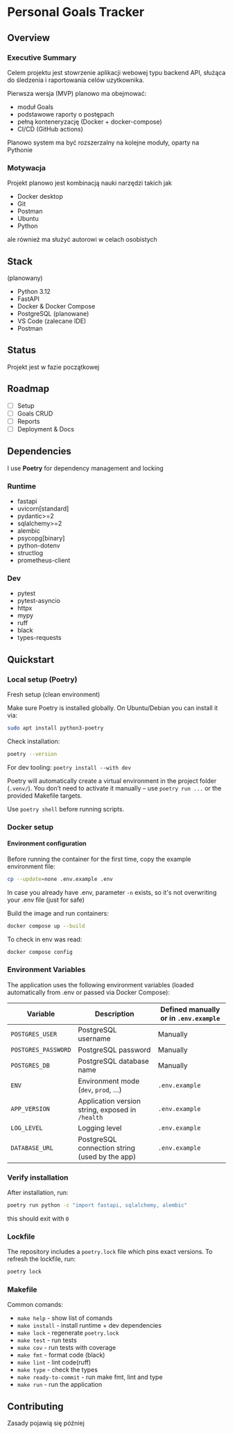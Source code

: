 # Personal Goals Tracker

## Overview

### Executive Summary

Celem projektu jest stowrzenie aplikacji webowej typu backend API,
służąca do śledzenia i raportowania celów uzytkownika.

Pierwsza wersja (MVP) planowo ma obejmować:

- moduł Goals
- podstawowe raporty o postępach
- pełną konteneryzację (Docker + docker-compose)
- CI/CD (GitHub actions)

Planowo system ma być rozszerzalny na kolejne moduły, oparty na Pythonie

### Motywacja

Projekt planowo jest kombinacją nauki narzędzi takich jak

- Docker desktop
- Git
- Postman
- Ubuntu
- Python

ale również ma służyć autorowi w celach osobistych

## Stack

(planowany)

- Python 3.12
- FastAPI
- Docker & Docker Compose
- PostgreSQL (planowane)
- VS Code (zalecane IDE)
- Postman

## Status

Projekt jest w fazie początkowej

## Roadmap

- [ ] Setup
- [ ] Goals CRUD
- [ ] Reports
- [ ] Deployment & Docs

## Dependencies

I use **Poetry** for dependency management and locking

### Runtime

- fastapi
- uvicorn[standard]
- pydantic>=2
- sqlalchemy>=2
- alembic
- psycopg[binary]
- python-dotenv
- structlog
- prometheus-client

### Dev

- pytest
- pytest-asyncio
- httpx
- mypy
- ruff
- black
- types-requests

## Quickstart

### Local setup (Poetry)

Fresh setup (clean environment)

Make sure Poetry is installed globally.
On Ubuntu/Debian you can install it via:

```bash
sudo apt install python3-poetry
```

Check installation:

```bash
poetry --version
```

For dev tooling:
```poetry install --with dev```

Poetry will automatically create a virtual environment in the project folder (`.venv/`).
You don’t need to activate it manually – use `poetry run ...` or the provided Makefile targets.

Use `poetry shell` before running scripts.

### Docker setup

#### Environment configuration

Before running the container for the first time, copy the example environment file:

```bash
cp --update=none .env.example .env
```

In case you already have .env, parameter `-n` exists, so it's not overwriting your .env file (just for safe)

Build the image and run containers:

```bash
docker compose up --build
```

To check in env was read:

```bash
docker compose config
```

### Environment Variables

The application uses the following environment variables (loaded automatically from .env or passed via Docker Compose):

| Variable          | Description                                      | Defined manually or in `.env.example` |
|-------------------|--------------------------------------------------|----------------------------------------|
| `POSTGRES_USER`     | PostgreSQL username                              | Manually                               |
| `POSTGRES_PASSWORD` | PostgreSQL password                              | Manually                               |
| `POSTGRES_DB`       | PostgreSQL database name                         | Manually                               |
| `ENV`               | Environment mode (`dev`, `prod`, …)              | `.env.example`                         |
| `APP_VERSION`       | Application version string, exposed in `/health` | `.env.example`                         |
| `LOG_LEVEL`         | Logging level                                    | `.env.example`                         |
| `DATABASE_URL`      | PostgreSQL connection string (used by the app)   | `.env.example`                         |

### Verify installation

After installation, run:

```bash
poetry run python -c "import fastapi, sqlalchemy, alembic"
```

this should exit with `0`

### Lockfile

The repository includes a `poetry.lock` file which pins exact versions.
To refresh the lockfile, run:

```bash
poetry lock
```

### Makefile

Common comands:

- `make help` - show list of comands
- `make install` - install runtime + dev dependencies
- `make lock` - regenerate `poetry.lock`
- `make test` - run tests
- `make cov` - run tests with coverage
- `make fmt` - format code (black)
- `make lint` - lint code(ruff)
- `make type` - check the types
- `make ready-to-commit` - run make fmt, lint and type
- `make run` - run the application

## Contributing

Zasady pojawią się później
